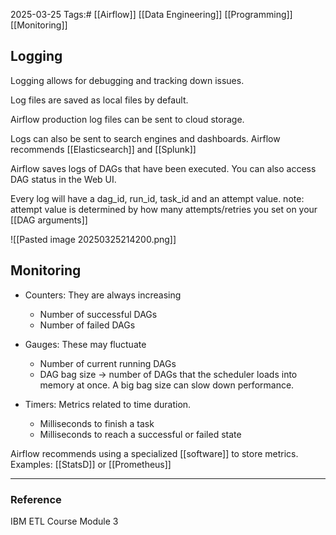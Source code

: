 2025-03-25
Tags:# [[Airflow]] [[Data Engineering]] [[Programming]] [[Monitoring]]

## Logging
Logging allows for debugging and tracking down issues. 

Log files are saved as local files by default.

Airflow production log files can be sent to cloud storage.

Logs can also be sent to search engines and dashboards.
	Airflow recommends [[Elasticsearch]] and [[Splunk]]

Airflow saves logs of DAGs that have been executed. You can also access DAG status in the Web UI.

Every log will have a dag_id, run_id, task_id and an attempt value.
	note: attempt value is determined by how many attempts/retries you set on your [[DAG arguments]]

![[Pasted image 20250325214200.png]]

## Monitoring

- Counters: They are always increasing
	- Number of successful DAGs
	- Number of failed DAGs

- Gauges: These may fluctuate
	- Number of current running DAGs
	- DAG bag size -> number of DAGs that the scheduler loads into memory at once. A big bag size can slow down performance.

- Timers: Metrics related to time duration.
	- Milliseconds to finish a task
	- Milliseconds to reach a successful or failed state

Airflow recommends using a specialized [[software]] to store metrics.
	Examples: [[StatsD]] or [[Prometheus]]





---
### Reference
IBM ETL Course Module 3